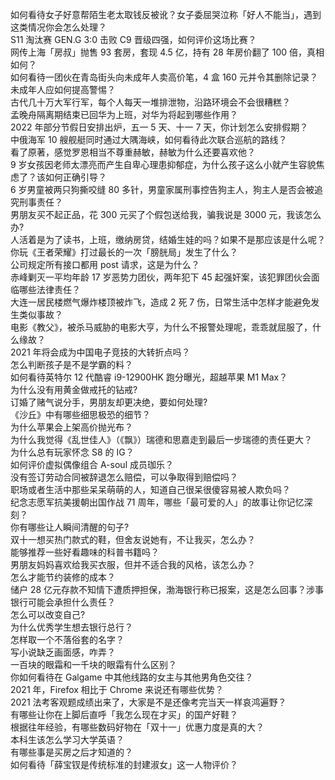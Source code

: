 如何看待女子好意帮陌生老太取钱反被讹？女子委屈哭泣称「好人不能当」，遇到这类情况你会怎么处理？  
S11 淘汰赛 GEN.G 3:0 击败 C9 晋级四强，如何评价这场比赛？  
网传上海「房叔」抛售 93 套房，套现 4.5 亿，持有 28 年房价翻了 100 倍，真相如何？  
如何看待一团伙在青岛街头向未成年人卖高价笔，4 盒 160 元并令其删除记录？未成年人应如何提高警惕？  
古代几十万大军行军，每个人每天一堆排泄物，沿路环境会不会很糟糕？  
孟晚舟隔离期结束已回华为上班，对华为将起到哪些作用？  
2022 年部分节假日安排出炉，五一 5 天、十一 7 天，你计划怎么安排假期？  
中俄海军 10 艘舰艇同时通过大隅海峡，如何看待此次联合巡航的路线？  
看了原著，感觉罗恩相当不尊重赫敏，赫敏为什么还要喜欢他？  
9 岁女孩因老师太漂亮而产生自卑心理患抑郁症，为什么孩子这么小就产生容貌焦虑了？该如何正确引导？  
6 岁男童被两只狗撕咬缝 80 多针，男童家属刑事控告狗主人，狗主人是否会被追究刑事责任？  
男朋友买不起正品，花 300 元买了个假包送给我，骗我说是 3000 元，我该怎么办?  
人活着是为了读书，上班，缴纳房贷，结婚生娃的吗？如果不是那应该是什么呢？  
你玩《王者荣耀》打过最长的一次「膀胱局」发生了什么？  
公司规定所有接口都用 post 请求，这是为什么？  
赤峰剿灭一平均年龄 17 岁恶势力团伙，两年犯下 45 起强奸案，该犯罪团伙会面临哪些法律责任？  
大连一居民楼燃气爆炸楼顶被炸飞，造成 2 死 7 伤，日常生活中怎样才能避免发生类似事故？  
电影《教父》，被杀马威胁的电影大亨，为什么不报警处理呢，乖乖就屈服了，什么缘故？  
2021 年将会成为中国电子竞技的大转折点吗？  
怎么判断孩子是不是学霸的料？  
如何看待英特尔 12 代酷睿 i9-12900HK 跑分曝光，超越苹果 M1 Max？  
为什么没有用黄金做戒托的钻戒?  
订婚了赌气说分手，男朋友却更决绝，要如何处理?  
《沙丘》中有哪些细思极恐的细节？  
为什么苹果会上架高价抛光布？  
为什么我觉得《乱世佳人》（《飘》）瑞德和思嘉走到最后一步瑞德的责任更大？  
为什么总有玩家怀念 S8 的 IG？  
如何评价虚拟偶像组合 A-soul 成员珈乐？  
没有签订劳动合同被辞退怎么赔偿，可以争取得到赔偿吗？  
职场或者生活中那些呆呆萌萌的人，知道自己很呆很傻容易被人欺负吗？  
纪念志愿军抗美援朝出国作战 71 周年，哪些「最可爱的人」的故事让你记忆深刻？  
你有哪些让人瞬间清醒的句子?  
双十一想买热门款式的鞋，但舍友说她有，不让我买，怎么办？  
能够推荐一些好看趣味的科普书籍吗？  
男朋友妈妈喜欢给我买衣服，但并不适合我的风格，该怎么办？  
怎么才能节约装修的成本？  
储户 28 亿元存款不知情下遭质押担保，渤海银行称已报案，这是怎么回事？涉事银行可能会承担什么责任？  
怎么可以改变自己?  
为什么优秀学生想去银行总行？  
怎样取一个不落俗套的名字？  
写小说缺乏画面感，咋弄？  
一百块的眼霜和一千块的眼霜有什么区别？  
你如何看待在 Galgame 中其他线路的女主与其他男角色交往？  
2021 年，Firefox 相比于 Chrome 来说还有哪些优势？  
2021 法考客观题成绩出来了，大家是不是还像考完当天一样哀鸿遍野？  
有哪些让你在上脚后直呼「我怎么现在才买」的国产好鞋？  
根据往年经验，有哪些数码好物在「双十一」优惠力度是真的大？  
本科生该怎么学习大学英语？  
有哪些事是买房之后才知道的？  
如何看待「薛宝钗是传统标准的封建淑女」这一人物评价？  
